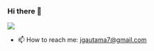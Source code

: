 ### Hi there 👋

![](https://github.com/jeremygautama/jeremygautama/blob/master/thisisjeremypage.jpg?raw=true)

- 📫 How to reach me: jgautama7@gmail.com
